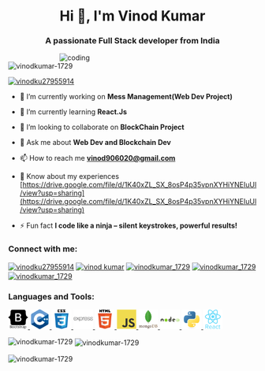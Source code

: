 <h1 align="center">Hi 👋, I'm Vinod Kumar</h1>
<h3 align="center">A passionate Full Stack developer from India</h3>
<img align="right" alt="coding" width="400" src="https://camo.githubusercontent.com/5ddf73ad3a205111cf8c686f687fc216c2946a75005718c8da5b837ad9de78c9/68747470733a2f2f7468756d62732e6766796361742e636f6d2f4576696c4e657874446576696c666973682d736d616c6c2e676966">

<p align="left"> <img src="https://komarev.com/ghpvc/?username=vinodkumar-1729&label=Profile%20views&color=0e75b6&style=flat" alt="vinodkumar-1729" /> </p>

<p align="left"> <a href="https://twitter.com/vinodku27955914" target="blank"><img src="https://img.shields.io/twitter/follow/vinodku27955914?logo=twitter&style=for-the-badge" alt="vinodku27955914" /></a> </p>

- 🔭 I’m currently working on **Mess Management(Web Dev Project)**

- 🌱 I’m currently learning **React.Js**

- 👯 I’m looking to collaborate on **BlockChain Project**

- 💬 Ask me about **Web Dev and Blockchain Dev**

- 📫 How to reach me **vinod906020@gmail.com**

- 📄 Know about my experiences [https://drive.google.com/file/d/1K40xZL_SX_8osP4p35vpnXYHiYNEIuUl/view?usp=sharing](https://drive.google.com/file/d/1K40xZL_SX_8osP4p35vpnXYHiYNEIuUl/view?usp=sharing)

- ⚡ Fun fact **I code like a ninja – silent keystrokes, powerful results!**

<h3 align="left">Connect with me:</h3>
<p align="left">
<a href="https://twitter.com/vinodku27955914" target="blank"><img align="center" src="https://raw.githubusercontent.com/rahuldkjain/github-profile-readme-generator/master/src/images/icons/Social/twitter.svg" alt="vinodku27955914" height="30" width="40" /></a>
<a href="https://www.linkedin.com/in/vinod-kumar-52263a1ba/" target="blank"><img align="center" src="https://raw.githubusercontent.com/rahuldkjain/github-profile-readme-generator/master/src/images/icons/Social/linked-in-alt.svg" alt="vinod kumar" height="30" width="40" /></a>
<a href="https://instagram.com/vinodkumar_1729" target="blank"><img align="center" src="https://raw.githubusercontent.com/rahuldkjain/github-profile-readme-generator/master/src/images/icons/Social/instagram.svg" alt="vinodkumar_1729" height="30" width="40" /></a>
<a href="https://www.leetcode.com/vinodkumar_1729" target="blank"><img align="center" src="https://raw.githubusercontent.com/rahuldkjain/github-profile-readme-generator/master/src/images/icons/Social/leet-code.svg" alt="vinodkumar_1729" height="30" width="40" /></a>
<a href="https://auth.geeksforgeeks.org/user/vinodkumar_1729" target="blank"><img align="center" src="https://raw.githubusercontent.com/rahuldkjain/github-profile-readme-generator/master/src/images/icons/Social/geeks-for-geeks.svg" alt="vinodkumar_1729" height="30" width="40" /></a>
</p>

<h3 align="left">Languages and Tools:</h3>
<p align="left"> <a href="https://getbootstrap.com" target="_blank" rel="noreferrer"> <img src="https://raw.githubusercontent.com/devicons/devicon/master/icons/bootstrap/bootstrap-plain-wordmark.svg" alt="bootstrap" width="40" height="40"/> </a> <a href="https://www.w3schools.com/cpp/" target="_blank" rel="noreferrer"> <img src="https://raw.githubusercontent.com/devicons/devicon/master/icons/cplusplus/cplusplus-original.svg" alt="cplusplus" width="40" height="40"/> </a> <a href="https://www.w3schools.com/css/" target="_blank" rel="noreferrer"> <img src="https://raw.githubusercontent.com/devicons/devicon/master/icons/css3/css3-original-wordmark.svg" alt="css3" width="40" height="40"/> </a> <a href="https://expressjs.com" target="_blank" rel="noreferrer"> <img src="https://raw.githubusercontent.com/devicons/devicon/master/icons/express/express-original-wordmark.svg" alt="express" width="40" height="40"/> </a> <a href="https://www.w3.org/html/" target="_blank" rel="noreferrer"> <img src="https://raw.githubusercontent.com/devicons/devicon/master/icons/html5/html5-original-wordmark.svg" alt="html5" width="40" height="40"/> </a> <a href="https://developer.mozilla.org/en-US/docs/Web/JavaScript" target="_blank" rel="noreferrer"> <img src="https://raw.githubusercontent.com/devicons/devicon/master/icons/javascript/javascript-original.svg" alt="javascript" width="40" height="40"/> </a> <a href="https://www.mongodb.com/" target="_blank" rel="noreferrer"> <img src="https://raw.githubusercontent.com/devicons/devicon/master/icons/mongodb/mongodb-original-wordmark.svg" alt="mongodb" width="40" height="40"/> </a> <a href="https://nodejs.org" target="_blank" rel="noreferrer"> <img src="https://raw.githubusercontent.com/devicons/devicon/master/icons/nodejs/nodejs-original-wordmark.svg" alt="nodejs" width="40" height="40"/> </a> <a href="https://www.python.org" target="_blank" rel="noreferrer"> <img src="https://raw.githubusercontent.com/devicons/devicon/master/icons/python/python-original.svg" alt="python" width="40" height="40"/> </a> <a href="https://reactjs.org/" target="_blank" rel="noreferrer"> <img src="https://raw.githubusercontent.com/devicons/devicon/master/icons/react/react-original-wordmark.svg" alt="react" width="40" height="40"/> </a> </p>

<p><img align="left" src="https://github-readme-stats.vercel.app/api/top-langs?username=vinodkumar-1729&show_icons=true&locale=en&layout=compact" alt="vinodkumar-1729" /></p>

<p>&nbsp;<img align="center" src="https://github-readme-stats.vercel.app/api?username=vinodkumar-1729&show_icons=true&locale=en" alt="vinodkumar-1729" /></p>

<p><img align="center" src="https://github-readme-streak-stats.herokuapp.com/?user=vinodkumar-1729&" alt="vinodkumar-1729" /></p>
